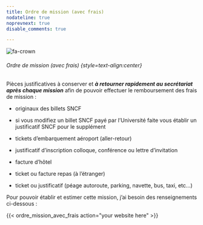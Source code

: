 ```yaml
---
title: Ordre de mission (avec frais)
nodateline: true
noprevnext: true
disable_comments: true

---
```

![fa-crown](/images/ordre_mission.PNG)  
###### Ordre de mission (avec frais) {style=text-align:center}

Pièces justificatives à conserver et ***à retourner rapidement au secrétariat après chaque mission*** afin de pouvoir effectuer le remboursement des frais de mission :

- originaux des billets SNCF

- si vous modifiez un billet SNCF payé par l’Université faite vous établir un justificatif SNCF pour le supplément

- tickets d’embarquement aéroport (aller-retour)

- justificatif d’inscription colloque, conférence ou lettre d’invitation

- facture d’hôtel

- ticket ou facture repas (à l’étranger)

- ticket ou justificatif (péage autoroute, parking, navette, bus, taxi, etc…)

Pour pouvoir établir et estimer cette mission, j’ai besoin des renseignements ci-dessous :

 {{< ordre_mission_avec_frais action="your website here" >}}
